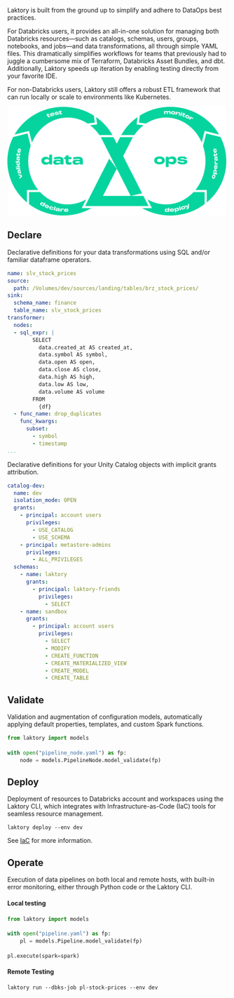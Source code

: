 Laktory is built from the ground up to simplify and adhere to DataOps best practices.

For Databricks users, it provides an all-in-one solution for managing both Databricks resources—such as catalogs, 
schemas, users, groups, notebooks, and jobs—and data transformations, all through simple YAML files. This dramatically
simplifies workflows for teams that previously had to juggle a cumbersome mix of Terraform, Databricks Asset Bundles, 
and dbt. Additionally, Laktory speeds up iteration by enabling testing directly from your favorite IDE.

For non-Databricks users, Laktory still offers a robust ETL framework that can run locally or scale to environments like Kubernetes.

<img src="/../../images/diagrams/dataops_diagram.png" alt="pipeline node" width="500"/>

## Declare
Declarative definitions for your data transformations using SQL and/or familiar dataframe operators.
```yaml title="pipeline_node.yaml"
name: slv_stock_prices
source:
  path: /Volumes/dev/sources/landing/tables/brz_stock_prices/
sink:
  schema_name: finance
  table_name: slv_stock_prices
transformer:
  nodes:
  - sql_expr: |
        SELECT
          data.created_at AS created_at,
          data.symbol AS symbol,
          data.open AS open,
          data.close AS close,
          data.high AS high,
          data.low AS low,
          data.volume AS volume
        FROM
          {df}
  - func_name: drop_duplicates
    func_kwargs:
      subset:
        - symbol
        - timestamp
...
```

Declarative definitions for your Unity Catalog objects with implicit grants attribution.
```yaml title="catalog.yaml"
catalog-dev:
  name: dev
  isolation_mode: OPEN
  grants:
    - principal: account users
      privileges:
        - USE_CATALOG
        - USE_SCHEMA
    - principal: metastore-admins
      privileges:
        - ALL_PRIVILEGES
  schemas:
    - name: laktory
      grants:
        - principal: laktory-friends
          privileges:
            - SELECT
    - name: sandbox
      grants:
        - principal: account users
          privileges:
            - SELECT
            - MODIFY
            - CREATE_FUNCTION
            - CREATE_MATERIALIZED_VIEW
            - CREATE_MODEL
            - CREATE_TABLE
```

## Validate
Validation and augmentation of configuration models, automatically applying 
default properties, templates, and custom Spark functions.
```py
from laktory import models

with open("pipeline_node.yaml") as fp:
    node = models.PipelineNode.model_validate(fp)
```

## Deploy
Deployment of resources to Databricks account and workspaces using the Laktory CLI, which integrates with
Infrastructure-as-Code (IaC) tools for seamless resource management.

```commandline title="command line"
laktory deploy --env dev
```

See [IaC](./iac.md) for more information.

## Operate
Execution of data pipelines on both local and remote hosts, with built-in error monitoring, either through Python code 
or the Laktory CLI.

#### Local testing
```py
from laktory import models

with open("pipeline.yaml") as fp:
    pl = models.Pipeline.model_validate(fp)

pl.execute(spark=spark)
```

#### Remote Testing
```commandline title="command line"
laktory run --dbks-job pl-stock-prices --env dev
```
